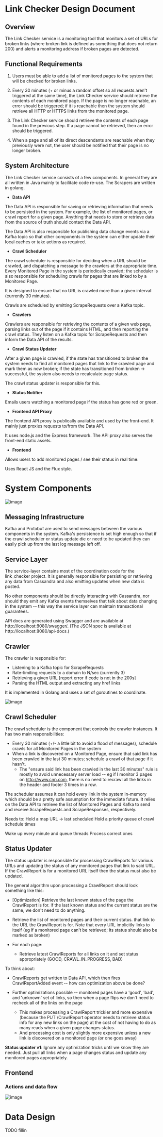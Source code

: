 # Link Checker Design Document

## Overview

The Link Checker service is a monitoring tool that monitors a set of URLs for broken links (where broken link is defined as something that does not return 200) and alerts a monitoring address if broken pages are detected.

## Functional Requirements

  1. Users must be able to add a list of monitored pages to the system that will be checked for broken links.
  
  1. Every 30 minutes (+ or minus a random offset so all requests aren't triggered at the same time), the Link Checker service should retrieve the contents of each monitored page. If the page is no longer reachable, an error should be triggered; if it is reachable then the system should retrieve all HTTP or HTTPS links from the monitored page.
  
  1. The Link Checker service should retrieve the contents of each page found in the previous step. If a page cannot be retrieved, then an error should be triggered.
  
  1. When a page and all of its direct descendants are reachable when they previously were not, the user should be notified that their page is no longer broken.
  
## System Architecture

 The Link Checker service consists of a few components. In general they are all written in Java mainly to facilitate code re-use. The Scrapers are written in golang.
 
 * **Data API**
 
 The Data API is responsible for saving or retrieving information that needs to be persisted in the system. For example, the list of monitored pages, or crawl report for a given page. Anything that needs to store or retrieve data from the source of truth should contact the Data API.
 
 The Data API is also responsible for publishing data change events via a Kafka topic so that other components in the system can either update their local caches or take actions as required.
 
 * **Crawl Scheduler**
 
 The crawl scheduler is responsible for deciding when a URL should be crawled, and dispatching a message to the crawlers at the appropriate time. Every Monitored Page in the system is periodically crawled; the scheduler is also responsible for scheduling crawls for pages that are linked to by a Monitored Page.
 
 It is designed to ensure that no URL is crawled more than a given interval (currently 30 minutes).
 
 Crawls are scheduled by emitting ScrapeRequests over a Kafka topic.
 
 * **Crawlers**
 
 Crawlers are responsible for retrieving the contents of a given web page, parsing links out of the page if it contains HTML, and then reporting the crawl status. They listen on a Kafka topic for ScrapeRequests and then inform the Data API of the results.
 
 
 * **Crawl Status Updater**

 After a given page is crawled, if the state has transitioned to broken the system needs to find all monitored pages that link to the crawled page and mark them as now broken; if the state has transitioned from broken -> successful, the system also needs to recalculate page status.
 
 The crawl status updater is responsible for this.
 
 * **Status Notifier**
 
 Emails users watching a monitored page if the status has gone red or green.
 
 * **Frontend API Proxy**
 
 The frontend API proxy is publically available and used by the front-end. It mainly just proxies requests to/from the Data API.
 
 It uses node.js and the Express framework. The API proxy also serves the front-end static assets.
 
 * **Frontend**
 
 Allows users to add monitored pages / see their status in real time.
 
 Uses React JS and the Flux style.

# System Components

![image](system_design.png)

## Messaging Infrastructure
 
Kafka and Protobuf are used to send messages between the various components in the system. Kafka's persistence is set high enough so that if the crawl scheduler or status update die or need to be updated they can easily pick up from the last log message left off.

## Service Layer

The service-layer contains most of the coordination code for the link_checker project. It is 
generally responsible for persisting or retrieving any data from Cassandra and also emitting updates when new data is posted.

No other components should be directly interacting with Cassandra, nor should they emit any Kafka events themselves that talk about data changing in the system -- this way the service layer can maintain transactional guarantees.

API docs are generated using Swagger and are available at http://localhost:8080/swagger/. (The JSON spec is available at http://localhost:8080/api-docs.)

## Crawler

The crawler is responsible for:

 * Listening to a Kafka topic for ScrapeRequests
 * Rate-limiting requests to a domain to N/sec (currently 3)
 * Retrieving a given URL [report error if code is not in the 200s]
 * Parsing the HTML output and extracting any href links
 
It is implemented in Golang and uses a set of goroutines to coordinate.

![image](scraper_arch.png)
 
## Crawl Scheduler

The crawl scheduler is the component that controls the crawler instances. It has two main responsibilities:

* Every 30 minutes (+/- a little bit to avoid a flood of messages), schedule crawls for all Monitored Pages in the system
* When a link is discovered on a Monitored Page, ensure that said link has been crawled in the last 30 minutes; schedule a crawl of that page if it hasn't. 
    - The "ensure said link has been crawled in the last 30 minutes" rule is mostly to avoid unnecessary server load -- eg if I monitor 3 pages on http://www.cnn.com, there is no need to recrawl all the links in the header and footer 3 times in a row.

The scheduler assumes it can hold every link in the system in-memory which should be a pretty safe assumption for the immediate future. It relies on the Data API to retrieve the list of Monitored Pages and Kafka to send and receive ScrapeRequests and ScrapeResponses, respectively.

Needs to:
  Hold a map URL -> last scheduled
  Hold a priority queue of crawl schedule times

  Wake up every minute and queue threads
  Process correct ones

## Status Updater

The status updater is responsible for processing CrawlReports for various URLs and updating the status of any monitored pages that link to said URL. If the CrawlReport is for a monitored URL itself then the status must also be updated.

The general algorithm upon processing a CrawlReport should look something like this:

 * [Optimization] Retrieve the last known status of the page the CrawlReport is for. If the last known status and the current status are the same, we don't need to do anything.
 
 * Retrieve the list of monitored pages and their current status. that link to the URL the CrawlReport is for. Note that every URL implicitly links to itself (eg if a monitored page can't be retrieved; its status should also be marked as broken)  
 * For each page:
 	* Retrieve latest CrawlReports for all links on it and set status appropriately (GOOD, CRAWL_IN_PROGRESS, BAD)
 	
To think about:

 * CrawlReports get written to Data API, which then fires CrawlReportAdded event -- how can optimization above be done?
   
 * Further optimizations possible -- monitored pages have a 'good', 'bad', and 'unknown' set of links, so then when a page flips we don't need to recheck all of the links on the page
 
 	* This makes processing a CrawlReport trickier and more expensive (because the PUT /CrawlReport operator needs to retrieve status info for any new links on the page) at the cost of not having to do as many reads when a given page changes status.
 	* And processing cost is only slightly more expensive unless a new link is discovered on a monitored page (or one goes away)

**Status updater v1**: Ignore any optimization tricks until we know they are needed. Just pull all links when a page changes status and update any monitored pages appropriately.

## Frontend

### Actions and data flow

![image](frontend_arch.png)
# Data Design

TODO fillin

